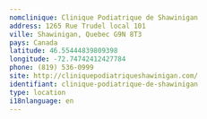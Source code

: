 ```yaml
---
nomclinique: Clinique Podiatrique de Shawinigan
address: 1265 Rue Trudel local 101
ville: Shawinigan, Quebec G9N 8T3
pays: Canada
latitude: 46.55444839809398
longitude: -72.74742412427784
phone: (819) 536-0999
site: http://cliniquepodiatriqueshawinigan.com/
identifiant: clinique-podiatrique-de-shawinigan
type: location
i18nlanguage: en
---
```

